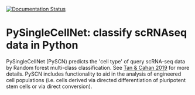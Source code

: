 [![Documentation Status](https://readthedocs.org/projects/pysinglecellnet/badge/?version=latest)](https://pysinglecellnet.readthedocs.io/en/latest/?badge=latest)

# PySingleCellNet: classify scRNAseq data in Python

PySingleCellNet (PySCN) predicts the 'cell type' of query scRNA-seq data by Random forest multi-class classification. See [Tan & Cahan 2019] for more details. PySCN includes functionality to aid in the analysis of engineered cell populations (i.e. cells derived via directed differentiation of pluripotent stem cells or via direct conversion).

[Tan & Cahan 2019]: https://doi.org/10.1016/j.cels.2019.06.004
[github]: https://github.com/pcahan1/PySingleCellNet
[original version]: https://github.com/pcahan1/PySingleCellNet

